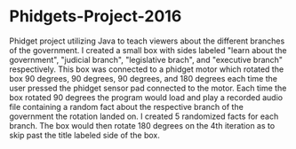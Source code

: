 # Phidgets-Project-2016
Phidget project utilizing Java to teach viewers about the different branches of the government. I created a small box with sides labeled "learn about the government", "judicial branch", "legislative brach", and "executive branch" respectively. This box was connected to a phidget motor which rotated the box 90 degrees, 90 degrees, 90 degrees, and 180 degrees each time the user pressed the phidget sensor pad connected to the motor. Each time the box rotated 90 degrees the program would load and play a recorded audio file containing a random fact about the respective branch of the government the rotation landed on. I created 5 randomized facts for each branch. The box would then rotate 180 degrees on the 4th iteration as to skip past the title labeled side of the box.
